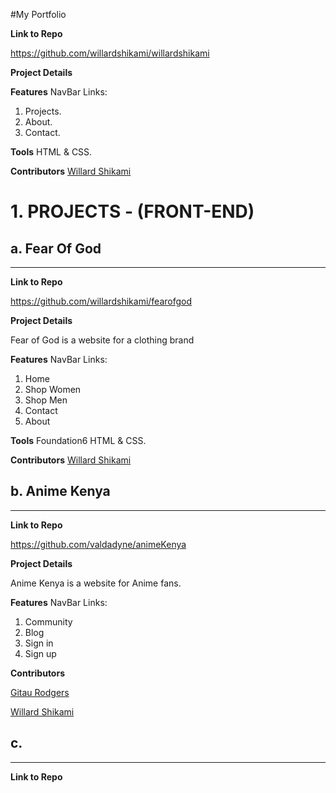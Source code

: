 #My Portfolio

**Link to Repo**

https://github.com/willardshikami/willardshikami

**Project Details**

**Features**
NavBar Links: 
 1. Projects.
 2. About.
 3. Contact.

**Tools**
HTML & CSS.

**Contributors**
[Willard Shikami](https://github.com/willardshikami)


# 1. PROJECTS - (FRONT-END)

## a. Fear Of God
_________________

**Link to Repo**

https://github.com/willardshikami/fearofgod

**Project Details**

Fear of God is a website for a clothing brand

**Features**
NavBar Links: 
 1. Home 
 2. Shop Women
 3. Shop Men
 4. Contact
 5. About

**Tools**
Foundation6 HTML & CSS.

**Contributors**
[Willard Shikami](https://github.com/willardshikami) 



## b. Anime Kenya
_________________

**Link to Repo**

https://github.com/valdadyne/animeKenya

**Project Details**

Anime Kenya is a website for Anime fans.

**Features**
NavBar Links: 
 1. Community
 2. Blog
 3. Sign in
 4. Sign up 

**Contributors**

[Gitau Rodgers](https://github.com/valdadyne)

[Willard Shikami](https://github.com/willardshikami) 


## c. 
_________________

**Link to Repo**
 
